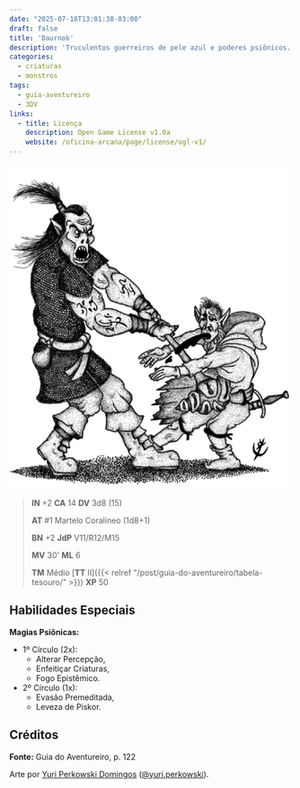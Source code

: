```yaml
---
date: "2025-07-18T13:01:38-03:00"
draft: false
title: 'Daurnok'
description: 'Truculentos guerreiros de pele azul e poderes psiônicos. Tatuagens rúnicas ornamentam suas peles encouraçadas.'
categories:
  - criaturas
  - monstros
tags:
  - guia-aventureiro
  - 3DV
links:
  - title: Licença
    description: Open Game License v1.0a
    website: /oficina-arcana/page/license/ogl-v1/
---
```


![Daurnok](daurnok.png)

> **IN** +2 **CA** 14 **DV** 3d8 (15)
>
> **AT** #1 Martelo Coralíneo (1d8+1)
>
> **BN** +2 **JdP** V11/R12/M15
>
> **MV** 30' **ML** 6
>
> **TM** Médio [**TT** II]({{< relref "/post/guia-do-aventureiro/tabela-tesouro/" >}}) **XP** 50

## Habilidades Especiais

**Magias Psiônicas:**

 * 1º Círculo (2x): 
   * Alterar Percepção, 
   * Enfeitiçar Criaturas, 
   * Fogo Epistêmico.
 * 2º Círculo (1x): 
   * Evasão Premeditada,
   * Leveza de Piskor.

## Créditos

**Fonte:** Guia do Aventureiro, p. 122

Arte por [Yuri Perkowski Domingos](https://www.artstation.com/perkowski) ([@yuri.perkowski](https://www.instagram.com/yuri.perkowski/)).
